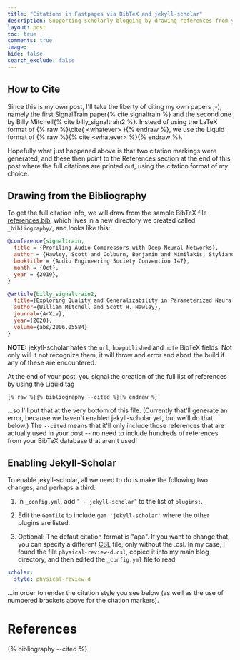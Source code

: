 ```yaml
---
title: "Citations in Fastpages via BibTeX and jekyll-scholar"
description: Supporting scholarly blogging by drawing references from your database.
layout: post
toc: true
comments: true
image:
hide: false
search_exclude: false
---
```


## How to Cite 

Since this is my own post, I'll take the liberty of citing my own papers ;-), namely the first SignalTrain paper{% cite signaltrain %} and the second one by Billy Mitchell{% cite billy_signaltrain2 %}.  Instead of using the LaTeX format of {% raw %}\cite{ \<whatever> }{% endraw %}, we use the Liquid format of {% raw  %}{% cite \<whatever> %}{% endraw %}.


Hopefully what just happened above is that two citation markings were generated, and these then point to the References section at the end of this post where the full citations are printed out, using the citation format of my choice.


## Drawing from the Bibliography 

To get the full citation info, we will draw from the sample BibTeX file [references.bib](references.bib), which lives in a new directory we created called `_bibliography/`, and looks like this:

```bibtex
@conference{signaltrain,
  title = {Profiling Audio Compressors with Deep Neural Networks},
  author = {Hawley, Scott and Colburn, Benjamin and Mimilakis, Stylianos Ioannis},
  booktitle = {Audio Engineering Society Convention 147},
  month = {Oct},
  year = {2019},
}               

@article{billy_signaltrain2, 
  title={Exploring Quality and Generalizability in Parameterized Neural Audio Effects},
  author={William Mitchell and Scott H. Hawley},
  journal={ArXiv},  
  year={2020},
  volume={abs/2006.05584} 
} 
```

**NOTE:** jekyll-scholar hates the `url`, `howpublished` and `note` BibTeX fields.  Not only will it not recognize them, it will throw and error and abort the build if any of these are encountered.


At the end of your post, you signal the creation of the full list of references by using the Liquid tag

```liquid
{% raw %}{% bibliography --cited %}{% endraw %}
```

...so I'll put that at the very bottom of this file.  (Currently that'll generate an error, because we haven't enabled jekyll-scholar yet, but we'll do that below.)   The `--cited` means that it'll only include those references that are actually used in your post -- no need to include hundreds of references from your BibTeX database that aren't used!


## Enabling Jekyll-Scholar


To enable jekyll-scholar, all we need to do is make the following two changes, and perhaps a third.  

1. In `_config.yml`, add "` - jekyll-scholar`" to the list of `plugins:`.

2. Edit the `Gemfile` to include `gem 'jekyll-scholar'` where the other plugins are listed. 

3. Optional: The defaut citation format is "apa".  If you want to change that, you can specify a different [CSL](https://citationstyles.org/) file, only without the .csl.  In my case, I found the file `physical-review-d.csl`, copied it into my main blog directory, and then edited the `_config.yml` file to read 

```yaml
scholar:
  style: physical-review-d
```
...in order to render the citation style you see below (as well as the use of numbered brackets above for the citation markers). 




# References

{% bibliography --cited %}

